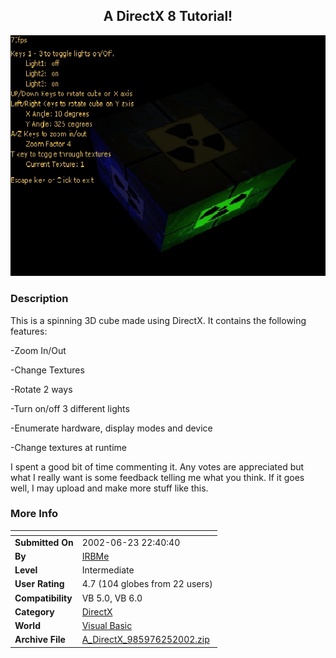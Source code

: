 ﻿<div align="center">

## A DirectX 8 Tutorial\!

<img src="PIC20026251151274442.jpg">
</div>

### Description

This is a spinning 3D cube made using DirectX. It contains the following features:

-Zoom In/Out

-Change Textures

-Rotate 2 ways

-Turn on/off 3 different lights

-Enumerate hardware, display modes and device

-Change textures at runtime

I spent a good bit of time commenting it. Any votes are appreciated but what I really want is some feedback telling me what you think. If it goes well, I may upload and make more stuff like this.
 
### More Info
 


<span>             |<span>
---                |---
**Submitted On**   |2002-06-23 22:40:40
**By**             |[IRBMe](https://github.com/Planet-Source-Code/PSCIndex/blob/master/ByAuthor/irbme.md)
**Level**          |Intermediate
**User Rating**    |4.7 (104 globes from 22 users)
**Compatibility**  |VB 5\.0, VB 6\.0
**Category**       |[DirectX](https://github.com/Planet-Source-Code/PSCIndex/blob/master/ByCategory/directx__1-44.md)
**World**          |[Visual Basic](https://github.com/Planet-Source-Code/PSCIndex/blob/master/ByWorld/visual-basic.md)
**Archive File**   |[A\_DirectX\_985976252002\.zip](https://github.com/Planet-Source-Code/irbme-a-directx-8-tutorial__1-36251/archive/master.zip)








